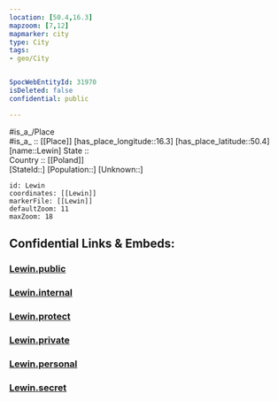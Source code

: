 ```yaml
---
location: [50.4,16.3] 
mapzoom: [7,12] 
mapmarker: city 
type: City
tags:
- geo/City


SpocWebEntityId: 31970
isDeleted: false
confidential: public

---
```

#is_a_/Place  
#is_a_ :: [[Place]] 
[has_place_longitude::16.3] 
[has_place_latitude::50.4] 
[name::Lewin] 
State ::  
Country :: [[Poland]]  
[StateId::] 
[Population::] 
[Unknown::] 


```leaflet
id: Lewin
coordinates: [[Lewin]] 
markerFile: [[Lewin]] 
defaultZoom: 11 
maxZoom: 18
```


## Confidential Links & Embeds: 

### [Lewin.public](/_public/\Earth\Continent\Europe\Europe~East\Poland\Provinces~Poland\Lower_Silesian\CityLewin.public.md) 

### [Lewin.internal](/_internal/\Earth\Continent\Europe\Europe~East\Poland\Provinces~Poland\Lower_Silesian\CityLewin.internal.md) 

### [Lewin.protect](/_protect/\Earth\Continent\Europe\Europe~East\Poland\Provinces~Poland\Lower_Silesian\CityLewin.protect.md) 

### [Lewin.private](/_private/\Earth\Continent\Europe\Europe~East\Poland\Provinces~Poland\Lower_Silesian\CityLewin.private.md) 

### [Lewin.personal](/_personal/\Earth\Continent\Europe\Europe~East\Poland\Provinces~Poland\Lower_Silesian\CityLewin.personal.md) 

### [Lewin.secret](/_secret/\Earth\Continent\Europe\Europe~East\Poland\Provinces~Poland\Lower_Silesian\CityLewin.secret.md)

